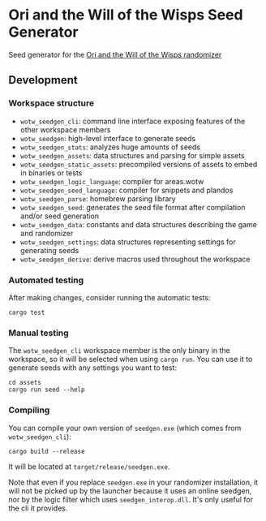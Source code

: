 # Ori and the Will of the Wisps Seed Generator

Seed generator for the [Ori and the Will of the Wisps randomizer](https://wotw.orirando.com/)

## Development

### Workspace structure

- `wotw_seedgen_cli`: command line interface exposing features of the other workspace members
- `wotw_seedgen`: high-level interface to generate seeds
- `wotw_seedgen_stats`: analyzes huge amounts of seeds
- `wotw_seedgen_assets`: data structures and parsing for simple assets
- `wotw_seedgen_static_assets`: precompiled versions of assets to embed in binaries or tests
- `wotw_seedgen_logic_language`: compiler for areas.wotw
- `wotw_seedgen_seed_language`: compiler for snippets and plandos
- `wotw_seedgen_parse`: homebrew parsing library
- `wotw_seedgen_seed`: generates the seed file format after compilation and/or seed generation
- `wotw_seedgen_data`: constants and data structures describing the game and randomizer
- `wotw_seedgen_settings`: data structures representing settings for generating seeds
- `wotw_seedgen_derive`: derive macros used throughout the workspace

### Automated testing

After making changes, consider running the automatic tests:

```
cargo test
```

### Manual testing

The `wotw_seedgen_cli` workspace member is the only binary in the workspace, so it will be selected when using `cargo run`. You can use it to generate seeds with any settings you want to test:

```
cd assets
cargo run seed --help
```

### Compiling

You can compile your own version of `seedgen.exe` (which comes from `wotw_seedgen_cli`):

```
cargo build --release
```

It will be located at `target/release/seedgen.exe`.

Note that even if you replace `seedgen.exe` in your randomizer installation, it will not be picked up by the launcher because it uses an online seedgen, nor by the logic filter which uses `seedgen_interop.dll`. It's only useful for the cli it provides.
